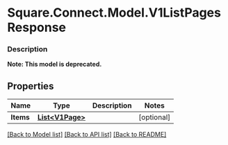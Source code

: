 # Square.Connect.Model.V1ListPagesResponse

### Description


**Note: This model is deprecated.**

## Properties

Name | Type | Description | Notes
------------ | ------------- | ------------- | -------------
**Items** | [**List&lt;V1Page&gt;**](V1Page.md) |  | [optional] 



[[Back to Model list]](../README.md#documentation-for-models) [[Back to API list]](../README.md#documentation-for-api-endpoints) [[Back to README]](../README.md)

